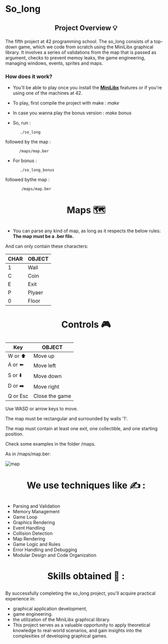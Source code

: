 # So_long

## <p align="center"> Project Overview 💡</p>
 The fifth project at 42 programming school.
 The so_long consists of a top-down game, which we code from scratch using the MiniLibx graphical library.
 It involves a series of validations from the map that is passed as argument, checks to prevent memoy leaks, the game engineering, managing windows, events, sprites and maps.


### How does it work?

- You'll be able to play once you install the [__MiniLibx__](https://harm-smits.github.io/42docs/libs/minilibx/getting_started.html)
 features or if you're using one of the machines at 42.

- To play, first compile the project with make :   _make_

- In case you wanna play the bonus version :  _make bonus_

- So, run :

         ./so_long

 followed by the map :

          /maps/map.ber

- For bonus :
  
         ./so_long_bonus

 followed bythe map :

           /maps/map.ber
           

# <p align="center"> Maps 🗺 </p>

- You can parse any kind of map, as long as it respects the below rules:
__The map must be a .ber file.__

And can only contain these characters:

|  CHAR  | OBJECT  |
| ------ | ------  |
|  1  |  Wall  |
|  C  |  Coin  |
|  E  |  Exit  |
|  P  |  Plyaer |
|  0  |  Floor  |

# <p align="center"> Controls 🎮	</p>

|  Key  | OBJECT  |
| ------ | ------  |
|W or ⬆️ |	Move up|
|A or ⬅️ | Move left|
|S or ⬇️ |	Move down|
|D or ➡️ |	Move right|
|Q or Esc |	Close the game|

Use WASD or arrow keys to move.

The map must be rectangular and surrounded by walls '1'.

The map must contain at least one exit, one collectible, and one starting position.

Check some examples in the folder /maps.

As in /maps/map.ber:

![map](https://github.com/B-azeddine/so_long_v2/assets/74467756/63a86ed7-538a-40bb-8d85-d4189e43944c)


# <p align="center"> We use techniques like ✍ : </p>

- Parsing and Validation
- Memory Management
- Game Loop
- Graphics Rendering
- Event Handling
- Collision Detection
- Map Rendering
- Game Logic and Rules
- Error Handling and Debugging
- Modular Design and Code Organization
  

# <p align="center"> Skills obtained 🏅 : </p>


 By successfully completing the so_long project, you'll acquire practical experience in:
 
 - graphical application development,
 - game engineering.
 - the utilization of the MiniLibx graphical library.
 - This project serves as a valuable opportunity to apply theoretical knowledge to real-world scenarios, and gain insights into the complexities of developing graphical games.
